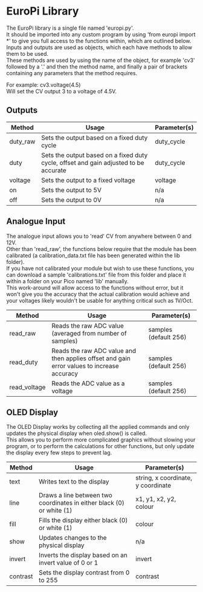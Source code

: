 # EuroPi Library

The EuroPi library is a single file named 'europi.py'.  
It should be imported into any custom program by using 'from europi import \*' to give you full access to the functions within, which are outlined below.  
Inputs and outputs are used as objects, which each have methods to allow them to be used.  
These methods are used by using the name of the object, for example 'cv3' followed by a '.' and then the method name, and finally a pair of brackets containing any parameters that the method requires.  
  
For example: cv3.voltage(4.5)  
Will set the CV output 3 to a voltage of 4.5V.  

## Outputs
| Method        | Usage       | Parameter(s)       |
| ------------- | ----------- | ----------- |
|duty_raw|Sets the output based on a fixed duty cycle|duty_cycle
|duty|Sets the output based on a fixed duty cycle, offset and gain adjusted to be accurate|duty_cycle
|voltage|Sets the output to a fixed voltage|voltage
|on|Sets the output to 5V|n/a
|off|Sets the output to 0V|n/a

## Analogue Input

The analogue input allows you to 'read' CV from anywhere between 0 and 12V.  
Other than 'read_raw', the functions below require that the module has been calibrated (a calibration_data.txt file has been generated within the lib folder).  
If you have not calibrated your module but wish to use these functions, you can download a sample 'calibrations.txt' file from this folder and place it within a folder on your Pico named 'lib' manually.  
This work-around will allow access to the functions without error, but it won't give you the accuracy that the actual calibration would achieve and your voltages likely wouldn't be usable for anything critical such as 1V/Oct.

| Method        | Usage       | Parameter(s)       |
| ------------- | ----------- | ----------- |
|read_raw|Reads the raw ADC value (averaged from number of samples)|samples (default 256)
|read_duty|Reads the raw ADC value and then applies offset and gain error values to increase accuracy|samples (default 256)
|read_voltage|Reads the ADC value as a voltage|samples (default 256)

## OLED Display

The OLED Display works by collecting all the applied commands and only updates the physical display when oled.show() is called.  
This allows you to perform more complicated graphics without slowing your program, or to perform the calculations for other functions, but only update the display every few steps to prevent lag.

| Method        | Usage       | Parameter(s)       |
| ------------- | ----------- | ----------- |
|text|Writes text to the display|string, x coordinate, y coordinate
|line|Draws a line between two coordinates in either black (0) or white (1)|x1, y1, x2, y2, colour
|fill|Fills the display either black (0) or white (1)|colour
|show|Updates changes to the physical display|n/a|
|invert|Inverts the display based on an invert value of 0 or 1|invert
|contrast|Sets the display contrast from 0 to 255|contrast
